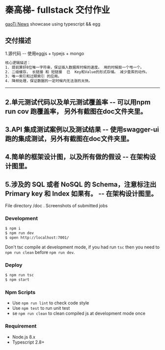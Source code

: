 # 秦高梯- fullstack 交付作业

[gaoTi News](https://github.com/qingaoti) showcase using typescript && egg

## 交付描述

1.源代码
--   使用eggjs + typejs + mongo

```bash
核心逻辑描述：
1. 提前算好8位唯一字符串，保证插入数据库时候的速度。 用的时候取一个甩一个。
2. 二级缓存， 长链接 和 短链接  已  Key和Value的形式存储。 减少查库的动作。
3. 唯一索引和过期索引 的应用。
4. 降频处理，保证数据的一定时候内无法涨的太快。
```

--------------------
2.单元测试代码以及单元测试覆盖率
-- 可以用npm run cov 跑覆盖率， 另外有截图在doc文件夹里。
--------------------------
3.API 集成测试案例以及测试结果
-- 使用swagger-ui 跑的集成测试，另外有截图在doc文件夹里。
-------------------------------------------
4.简单的框架设计图，以及所有做的假设
-- 在架构设计图里。
---------------------------------
5.涉及的 SQL 或者 NoSQL 的 Schema，注意标注出 Primary key 和 Index 如果有。
-- 在架构设计图里。
--------------------------------
File directory /doc . Screenshots of submitted jobs


### Development

```bash
$ npm i
$ npm run dev
$ open http://localhost:7001/
```

Don't tsc compile at development mode, if you had run `tsc` then you need to `npm run clean` before `npm run dev`.

### Deploy

```bash
$ npm run tsc
$ npm start
```

### Npm Scripts

- Use `npm run lint` to check code style
- Use `npm test` to run unit test
- se `npm run clean` to clean compiled js at development mode once

### Requirement

- Node.js 8.x
- Typescript 2.8+
